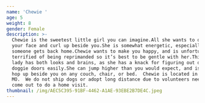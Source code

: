 ```yaml
---
name: 'Chewie '
age: 5
weight: 8
gender: Female
description: >-
  Chewie is the sweetest little girl you can imagine.All she wants to do is lick
  your face and curl up beside you.She is somewhat energetic, especially when
  someone gets back home.Chewie wants to make you happy, and is unfortunately
  terrified of being reprimanded so it’s best to be gentle with her.This little
  lady has both looks and brains, as she has a knack for figuring out doors and
  doggie doors easily.She can jump higher than you would expect, and is ready to
  hop up beside you on any couch, chair, or bed.  Chewie is located in Columbia,
  MO.  We do not ship dogs or adopt long distance due to volunteers needing to
  come out to do a home visit.
thumbnail: /img/AEC5C395-91BF-4462-A1AE-93EBE2B7DE4C.jpeg
---
```


